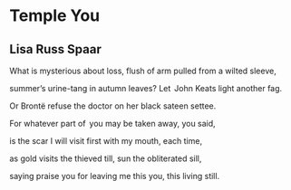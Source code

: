 # Temple You
## Lisa Russ Spaar
What is mysterious about loss,
flush of arm pulled from a wilted sleeve,

summer’s urine-tang in autumn leaves?
Let   John Keats light another fag.

Or Brontë refuse the doctor
on her black sateen settee.

For whatever part of   you
may be taken away, you said,

is the scar I will visit first
with my mouth, each time,

as gold visits the thieved till,
sun the obliterated sill,

saying praise you for leaving
me this you, this living still.